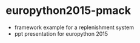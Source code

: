 # europython2015-pmack
- framework example for a replenishment system
- ppt presentation for europython 2015
